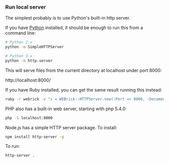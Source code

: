 
### Run local server

The simplest probably is to use Python's built-in http server. 

If you have [Python](http://python.org/) installed, it should be enough to run this from a command line:

```bash
# Python 2.x
python -m SimpleHTTPServer
```

```bash
# Python 3.x
python -m http.server
```

This will serve files from the current directory at localhost under port 8000:

http://localhost:8000/

If you have Ruby installed, you can get the same result running this instead:

```bash
ruby -r webrick -e "s = WEBrick::HTTPServer.new(:Port => 8000, :DocumentRoot => Dir.pwd); trap('INT') { s.shutdown }; s.start"
```

PHP also has a built-in web server, starting with php 5.4.0:
```bash
php -S localhost:8000
```

Node.js has a simple HTTP server package. To install:
```bash
npm install http-server -g
```

To run:
```bash
http-server .
```